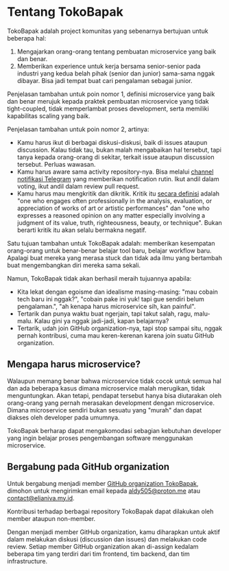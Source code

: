 # Tentang TokoBapak

TokoBapak adalah project komunitas yang sebenarnya bertujuan untuk beberapa hal:

1. Mengajarkan orang-orang tentang pembuatan microservice yang baik dan benar.
2. Memberikan experience untuk kerja bersama senior-senior pada industri yang kedua belah pihak (senior dan junior)
   sama-sama nggak dibayar. Bisa jadi tempat buat cari pengalaman sebagai junior.

Penjelasan tambahan untuk poin nomor 1, definisi microservice yang baik dan benar merujuk kepada praktek pembuatan
microservice yang tidak tight-coupled, tidak memperlambat proses development, serta memiliki kapabilitas scaling yang
baik.

Penjelasan tambahan untuk poin nomor 2, artinya:

- Kamu harus ikut di berbagai diskusi-diskusi, baik di issues ataupun discussion. Kalau tidak tau, bukan malah
  mengabaikan hal tersebut, tapi tanya kepada orang-orang di sekitar, terkait issue ataupun discussion tersebut. Perluas
  wawasan.
- Kamu harus aware sama activity repository-nya. Bisa
  melalui [channel notifikasi Telegram](https://t.me/teknologiumumgithubnotification) yang memberikan notification
  rutin. Ikut andil dalam voting, ikut andil dalam review pull request.
- Kamu harus mau mengkritik dan dikritik. Kritik
  itu [secara definisi](https://www.merriam-webster.com/dictionary/critic) adalah "one who engages often professionally
  in the analysis, evaluation, or appreciation of works of art or artistic performances" dan "one who expresses a
  reasoned opinion on any matter especially involving a judgment of its value, truth, righteousness, beauty, or
  technique". Bukan berarti kritik itu akan selalu bermakna negatif.

Satu tujuan tambahan untuk TokoBapak adalah: memberikan kesempatan orang-orang untuk benar-benar belajar tool baru,
belajar workflow baru. Apalagi buat mereka yang merasa stuck dan tidak ada ilmu yang bertambah buat mengembangkan diri
mereka sama sekali.

Namun, TokoBapak tidak akan berhasil meraih tujuannya apabila:

- Kita lekat dengan egoisme dan idealisme masing-masing: "mau cobain tech baru ini nggak?", "cobain pake ini yuk! tapi
  gue sendiri belum pengalaman.",  "ah kenapa harus microservice sih, kan painful".
- Tertarik dan punya waktu buat ngerjain, tapi takut salah, ragu, malu-malu. Kalau gini ya nggak jadi-jadi, kapan
  belajarnya?
- Tertarik, udah join GitHub organization-nya, tapi stop sampai situ, nggak pernah kontribusi, cuma mau keren-kerenan
  karena join suatu GitHub organization.

## Mengapa harus microservice?

Walaupun memang benar bahwa microservice tidak cocok untuk semua hal dan ada beberapa kasus dimana microservice malah
merugikan, tidak menguntungkan. Akan tetapi, pendapat tersebut hanya bisa diutarakan oleh orang-orang yang pernah
merasakan development dengan microservice. Dimana microservice sendiri bukan sesuatu yang "murah" dan dapat diakses oleh
developer pada umumnya.

TokoBapak berharap dapat mengakomodasi sebagian kebutuhan developer yang ingin belajar proses pengembangan software
menggunakan microservice.

## Bergabung pada GitHub organization

Untuk bergabung menjadi member [GitHub organization TokoBapak](https://github.com/TokoBapak), dimohon untuk mengirimkan
email kepada [aldy505@proton.me](mailto:aldy505@proton.me) atau [contact@elianiva.my.id](mailto:contact@elianiva.my.id).

Kontribusi terhadap berbagai repository TokoBapak dapat dilakukan oleh member ataupun non-member.

Dengan menjadi member GitHub organization, kamu diharapkan untuk aktif dalam melakukan diskusi (discussion dan issues)
dan melakukan code review. Setiap member GitHub organization akan di-assign kedalam beberapa tim yang terdiri dari tim
frontend, tim backend, dan tim infrastructure.
